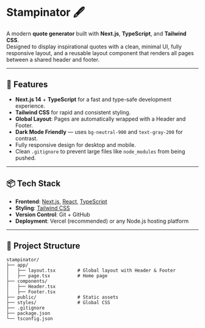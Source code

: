 # Stampinator 🖋️

A modern **quote generator** built with **Next.js**, **TypeScript**, and **Tailwind CSS**.  
Designed to display inspirational quotes with a clean, minimal UI, fully responsive layout, and a reusable layout component that renders all pages between a shared header and footer.

---

## 🚀 Features

- **Next.js 14** + **TypeScript** for a fast and type-safe development experience.
- **Tailwind CSS** for rapid and consistent styling.
- **Global Layout**: Pages are automatically wrapped with a Header and Footer.
- **Dark Mode Friendly** — uses `bg-neutral-900` and `text-gray-200` for contrast.
- Fully responsive design for desktop and mobile.
- Clean `.gitignore` to prevent large files like `node_modules` from being pushed.

---

## 📦 Tech Stack

- **Frontend**: [Next.js](https://nextjs.org/), [React](https://react.dev/), [TypeScript](https://www.typescriptlang.org/)
- **Styling**: [Tailwind CSS](https://tailwindcss.com/)
- **Version Control**: Git + GitHub
- **Deployment**: Vercel (recommended) or any Node.js hosting platform

---

## 📂 Project Structure

```plaintext
stampinator/
├── app/
│   ├── layout.tsx        # Global layout with Header & Footer
│   ├── page.tsx          # Home page
├── components/
│   ├── Header.tsx
│   ├── Footer.tsx
├── public/               # Static assets
├── styles/               # Global CSS
├── .gitignore
├── package.json
└── tsconfig.json
